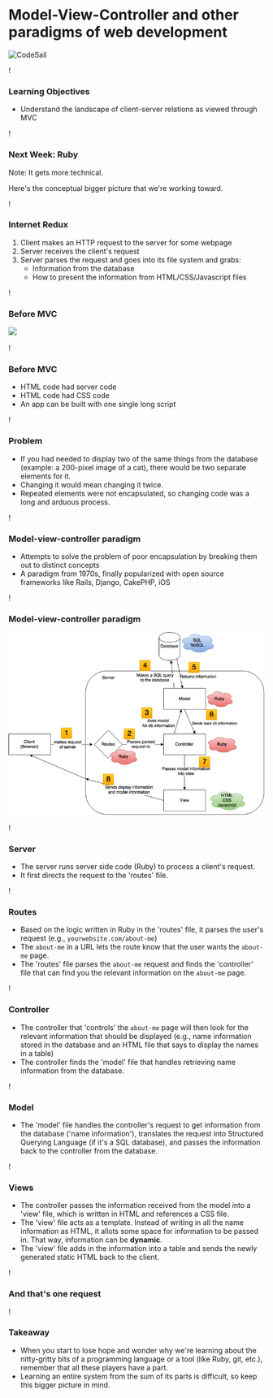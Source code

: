 # Model-View-Controller and other paradigms of web development

![CodeSail](https://www.codesail.io/assets/logo-3f332da93aa10ae55f53d3098586def01c2219d425dbe57591a2312c13476eeb.png)

!

### Learning Objectives

- Understand the landscape of client-server relations as viewed through MVC

!

### Next Week: Ruby

Note: It gets more technical.

Here's the conceptual bigger picture that we're working toward.

!

### Internet Redux

1. Client makes an HTTP request to the server for some webpage
2. Server receives the client's request
3. Server parses the request and goes into its file system and grabs:
    - Information from the database
    - How to present the information from HTML/CSS/Javascript files

!

### Before MVC

<img src="http://yumamom.com/wp-content/uploads/2014/05/wild-wild-west-sign-banner_213473.jpg">

!

### Before MVC

- HTML code had server code
- HTML code had CSS code
- An app can be built with one single long script

!

### Problem

- If you had needed to display two of the same things from the database (example: a 200-pixel image of a cat), there would be two separate elements for it.
- Changing it would mean changing it twice.
- Repeated elements were not encapsulated, so changing code was a long and arduous process.

!

### Model-view-controller paradigm

- Attempts to solve the problem of poor encapsulation by breaking them out to distinct concepts
- A paradigm from 1970s, finally popularized with open source frameworks like Rails, Django, CakePHP, iOS

!

### Model-view-controller paradigm

<img src="mvc.png">

!

### Server

- The server runs server side code (Ruby) to process a client's request.
- It first directs the request to the 'routes' file.

!

### Routes

- Based on the logic written in Ruby in the 'routes' file, it parses the user's request (e.g., `yourwebsite.com/about-me`)
- The `about-me` in a URL lets the route know that the user wants the `about-me` page.
- The 'routes' file parses the `about-me` request and finds the 'controller' file that can find you the relevant information on the `about-me` page.

!

### Controller

- The controller that 'controls' the `about-me` page will then look for the relevant information that should be displayed (e.g., name information stored in the database and an HTML file that says to display the names in a table)
- The controller finds the 'model' file that handles retrieving name information from the database.

!

### Model

- The 'model' file handles the controller's request to get information from the database ('name information'), translates the request into Structured Querying Language (if it's a SQL database), and passes the information back to the controller from the database.

!

### Views

- The controller passes the information received from the model into a 'view' file, which is written in HTML and references a CSS file.
- The 'view' file acts as a template. Instead of writing in all the name information as HTML, it allots some space for information to be passed in. That way, information can be <strong>dynamic</strong>.
- The 'view' file adds in the information into a table and sends the newly generated static HTML back to the client.

!

### And that's one request

!

### Takeaway

- When you start to lose hope and wonder why we're learning about the nitty-gritty bits of a programming language or a tool (like Ruby, git, etc.), remember that all these players have a part.
- Learning an entire system from the sum of its parts is difficult, so keep this bigger picture in mind.

